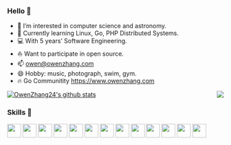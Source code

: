 ### Hello 👋

- 🔭 I’m interested in computer science and astronomy.
- 🌱 Currently learning Linux, Go, PHP Distributed Systems.
- 💻 With 5 years’ Software Engineering.
- ⛵ Want to participate in open source.
- 📫 owen@owenzhang.com
- 😄 Hobby: music, photograph, swim, gym.
- 🔥 Go Communitity https://www.owenzhang.com

<img align="right" src="https://github-readme-stats.vercel.app/api/top-langs/?username=OwenZhang24&langs_count=8&count_private=true&layout=compact&card_width=250" />

[![OwenZhang24's github stats](https://github-readme-stats.vercel.app/api?username=OwenZhang24)](https://github.com/OwenZhang24)

### Skills 🌈

<code><img height="32" src="https://cdn.jsdelivr.net/npm/simple-icons@v5/icons/php.svg"></code>
<code><img height="32" src="https://cdn.jsdelivr.net/npm/simple-icons@v5/icons/go.svg"></code>
<code><img height="32" src="https://cdn.jsdelivr.net/npm/simple-icons@v5/icons/linux.svg"></code>
<code><img height="32" src="https://cdn.jsdelivr.net/npm/simple-icons@v5/icons/mysql.svg"></code>
<code><img height="32" src="https://cdn.jsdelivr.net/npm/simple-icons@v5/icons/redis.svg"></code>
<code><img height="32" src="https://cdn.jsdelivr.net/npm/simple-icons@v5/icons/mongodb.svg"></code>
<code><img height="32" src="https://cdn.jsdelivr.net/npm/simple-icons@v5/icons/elasticsearch.svg"></code>
<code><img height="32" src="https://cdn.jsdelivr.net/npm/simple-icons@v5/icons/rabbitmq.svg"></code>
<code><img height="32" src="https://cdn.jsdelivr.net/npm/simple-icons@v5/icons/apachekafka.svg"></code>
<code><img height="32" src="https://cdn.jsdelivr.net/npm/simple-icons@v5/icons/docker.svg"></code>
<code><img height="32" src="https://cdn.jsdelivr.net/npm/simple-icons@v5/icons/kubernetes.svg"></code>
<code><img height="32" src="https://cdn.jsdelivr.net/npm/simple-icons@v5/icons/git.svg"></code>
<code><img height="32" src="https://cdn.jsdelivr.net/npm/simple-icons@v5/icons/macos.svg"></code>
